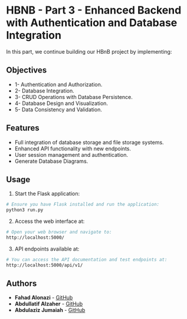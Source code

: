 # HBNB - Part 3 - Enhanced Backend with Authentication and Database Integration

In this part, we continue building our HBnB project by implementing:

## Objectives 

- 1- Authentication and Authorization.
- 2- Database Integration.
- 3- CRUD Operations with Database Persistence.
- 4- Database Design and Visualization.
- 5- Data Consistency and Validation.

## Features

- Full integration of database storage and file storage systems.
- Enhanced API functionality with new endpoints.
- User session management and authentication.
- Generate Database Diagrams.

## Usage

1. Start the Flask application:

```bash
# Ensure you have Flask installed and run the application:
python3 run.py
```

2. Access the web interface at:

```bash
# Open your web browser and navigate to:
http://localhost:5000/
```

3. API endpoints available at:

```bash
# You can access the API documentation and test endpoints at:
http://localhost:5000/api/v1/
```

## Authors

- **Fahad Alonazi**      - [GitHub](https://github.com/Froot1)
- **Abdullatif Alzaher** - [GitHub](https://github.com/)
- **Abdulaziz Jumaiah**  - [GitHub](https://github.com/)

